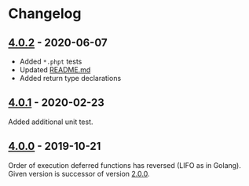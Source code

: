 # Changelog

## [4.0.2] - 2020-06-07

* Added `*.phpt` tests
* Updated [README.md](README.md)
* Added return type declarations

## [4.0.1] - 2020-02-23

Added additional unit test.

## [4.0.0] - 2019-10-21

Order of execution deferred functions has reversed (LIFO as in Golang).
Given version is successor of version [2.0.0].

[4.0.2]: https://github.com/php-defer/php-defer/compare/v4.0.1...v4.0.2
[4.0.1]: https://github.com/php-defer/php-defer/compare/v4.0.0...v4.0.1
[4.0.0]: https://github.com/php-defer/php-defer/compare/v2.0.0...v4.0.0
[2.0.0]: https://github.com/php-defer/php-defer/tree/v2.0.0
